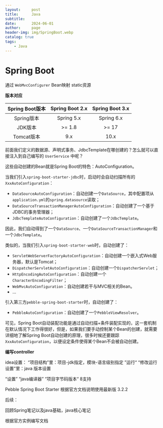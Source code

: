 ```yaml
---
layout:     post
title:      Java
subtitle:   
date:       2024-06-01
author:     page
header-img: img/SpringBoot.webp
catalog: true
tags:
    - Java
---
```


# Spring Boot

通过 `WebMvcConfigurer` Bean映射 static资源

**版本对应**

| Spring Boot版本 | Spring Boot 2.x | Spring Boot 3.x |
|:-------------:|:---------------:|:---------------:|
| Spring版本      | Spring 5.x      | Spring 6.x      |
| JDK版本         | >= 1.8          | >= 17           |
| Tomcat版本      | 9.x             | 10.x            |

前面我们定义的数据源、声明式事务、JdbcTemplate在哪创建的？怎么就可以直接注入到自己编写的 `UserService` 中呢？

这些自动创建的Bean就是Spring Boot的特色：AutoConfiguration。

当我们引入`spring-boot-starter-jdbc`时，启动时会自动扫描所有的`XxxAutoConfiguration`：

- `DataSourceAutoConfiguration`：自动创建一个`DataSource`，其中配置项从`application.yml`的`spring.datasource`读取；
- `DataSourceTransactionManagerAutoConfiguration`：自动创建了一个基于JDBC的事务管理器；
- `JdbcTemplateAutoConfiguration`：自动创建了一个`JdbcTemplate`。

因此，我们自动得到了一个`DataSource`、一个`DataSourceTransactionManager`和一个`JdbcTemplate`。

类似的，当我们引入`spring-boot-starter-web`时，自动创建了：

- `ServletWebServerFactoryAutoConfiguration`：自动创建一个嵌入式Web服务器，默认是Tomcat；
- `DispatcherServletAutoConfiguration`：自动创建一个`DispatcherServlet`；
- `HttpEncodingAutoConfiguration`：自动创建一个`CharacterEncodingFilter`；
- `WebMvcAutoConfiguration`：自动创建若干与MVC相关的Bean。
- ...

引入第三方`pebble-spring-boot-starter`时，自动创建了：

- `PebbleAutoConfiguration`：自动创建了一个`PebbleViewResolver`。

可见，Spring Boot自动装配功能是通过自动扫描+条件装配实现的，这一套机制在默认情况下工作得很好，但是，如果我们要手动控制某个Bean的创建，就需要详细地了解Spring Boot自动创建的原理，很多时候还要跟踪`XxxAutoConfiguration`，以便设定条件使得某个Bean不会被自动创建。

**编写controller**

idea设置：
“项目结构”里：项目-jdk指定，模块-语言级别指定
”运行“ “修改运行设置“里：java 版本设置

“设置” “java编译器” “项目字节码版本“ 8支持

Pebble Spring Boot Starter 根据官方文档说明使用最新版 3.2.2

后续：

回顾Spring笔记以及java基础，java核心笔记

根据官方实例编写文档
